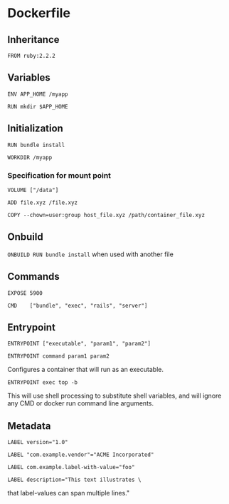 
# Dockerfile
## Inheritance
`FROM ruby:2.2.2`

## Variables
`ENV APP_HOME /myapp`

`RUN mkdir $APP_HOME`
## Initialization

`RUN bundle install`

`WORKDIR /myapp`

### Specification for mount point
`VOLUME ["/data"]`

`ADD file.xyz /file.xyz`

`COPY --chown=user:group host_file.xyz /path/container_file.xyz`

## Onbuild
`ONBUILD RUN bundle install`
when used with another file

## Commands
`EXPOSE 5900`

`CMD    ["bundle", "exec", "rails", "server"]`

## Entrypoint
`ENTRYPOINT ["executable", "param1", "param2"]`

`ENTRYPOINT command param1 param2`

Configures a container that will run as an executable.

`ENTRYPOINT exec top -b`

This will use shell processing to substitute shell variables, and will ignore any CMD or docker run command line arguments.

## Metadata
`LABEL version="1.0"`

`LABEL "com.example.vendor"="ACME Incorporated"`

`LABEL com.example.label-with-value="foo"`

`LABEL description="This text illustrates \`

that label-values can span multiple lines."
